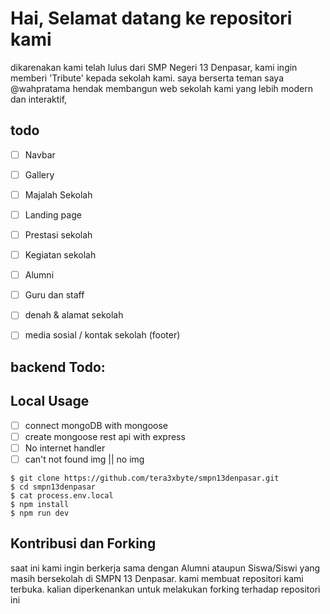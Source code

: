 # Hai, Selamat datang ke repositori kami
dikarenakan kami telah lulus dari SMP Negeri 13 Denpasar, kami ingin memberi 'Tribute' kepada sekolah kami.
saya berserta teman saya @wahpratama hendak membangun web sekolah kami yang lebih modern dan interaktif,

## todo
- [ ] Navbar
- [ ] Gallery
- [ ] Majalah Sekolah
- [ ] Landing page
- [ ] Prestasi sekolah
- [ ] Kegiatan sekolah
- [ ] Alumni
- [ ] Guru dan staff
- [ ] denah & alamat sekolah
- [ ] media sosial / kontak sekolah (footer)


## backend Todo:

## Local Usage
- [ ] connect mongoDB with mongoose
- [ ] create mongoose rest api with express
- [ ] No internet handler
- [ ] can't not found img || no img
```
$ git clone https://github.com/tera3xbyte/smpn13denpasar.git
$ cd smpn13denpasar
$ cat process.env.local
$ npm install
$ npm run dev
```

## Kontribusi dan Forking
saat ini kami ingin berkerja sama dengan Alumni ataupun Siswa/Siswi yang masih bersekolah di SMPN 13 Denpasar.
kami membuat repositori kami terbuka. kalian diperkenankan untuk melakukan forking terhadap repositori ini


